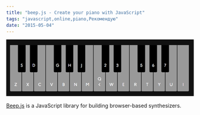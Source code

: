 ```yaml
---
title: "beep.js - Create your piano with JavaScript"
tags: "javascript,online,piano,Рекомендую"
date: "2015-05-04"
---
```


[![beep.js](images/Screenshot-2015-05-05-22.21.49.png)](https://beepjs.com/)

[Beep.js](https://beepjs.com/) is a JavaScript library for building browser-based synthesizers.
